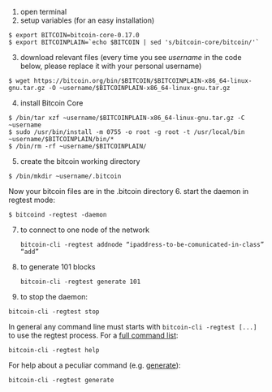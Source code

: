 1. open terminal
2. setup variables (for an easy installation)
  ```
  $ export BITCOIN=bitcoin-core-0.17.0
  $ export BITCOINPLAIN=`echo $BITCOIN | sed 's/bitcoin-core/bitcoin/'`
  ```
3. download relevant files (every time you see _username_ in the code below, please replace it with your personal username)
  ```
  $ wget https://bitcoin.org/bin/$BITCOIN/$BITCOINPLAIN-x86_64-linux-gnu.tar.gz -O ~username/$BITCOINPLAIN-x86_64-linux-gnu.tar.gz
  ```
4. install Bitcoin Core
  ```
  $ /bin/tar xzf ~username/$BITCOINPLAIN-x86_64-linux-gnu.tar.gz -C ~username
  $ sudo /usr/bin/install -m 0755 -o root -g root -t /usr/local/bin ~username/$BITCOINPLAIN/bin/*
  $ /bin/rm -rf ~username/$BITCOINPLAIN/
  ```
5. create the bitcoin working directory
  ```
  $ /bin/mkdir ~username/.bitcoin
  ```
  Now your bitcoin files are in the .bitcoin directory
6. start the daemon in regtest mode:
  ```
  $ bitcoind -regtest -daemon
  ```
7. to connect to one node of the network  
   ```
   bitcoin-cli -regtest addnode “ipaddress-to-be-comunicated-in-class” “add”
   ```
8. to generate 101 blocks  
   ```
   bitcoin-cli -regtest generate 101
   ```
9. to stop the daemon:
  ```
  bitcoin-cli -regtest stop
  ```

In general any command line must starts with `bitcoin-cli -regtest [...]` to use the regtest process. For a [full command list](https://bitcoincore.org/en/doc/0.17.0/):
   ```
   bitcoin-cli -regtest help
   ```

For help about a peculiar command (e.g. [generate](https://bitcoincore.org/en/doc/0.17.0/rpc/generating/generate/)):
   ```
   bitcoin-cli -regtest generate
   ```
